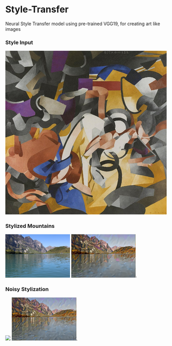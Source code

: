 # Style-Transfer
Neural Style Transfer model using pre-trained VGG19, for creating art like images

### Style Input
![Style](style_4.jpg)

### Stylized Mountains
<img src="20170110004814_IMG_5719.JPG" width="40%"> <img src="mountains_stylized.png" width="40%">.

### Noisy Stylization
<img src="noisy_mountains.jpg" width="40%"> <img src="stylized_2.png" width="40%">.

